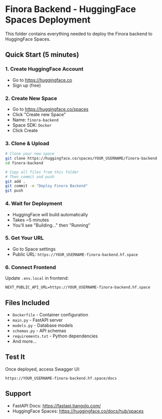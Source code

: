 # Finora Backend - HuggingFace Spaces Deployment

This folder contains everything needed to deploy the Finora backend to HuggingFace Spaces.

## Quick Start (5 minutes)

### 1. Create HuggingFace Account
- Go to https://huggingface.co
- Sign up (free)

### 2. Create New Space
- Go to https://huggingface.co/spaces
- Click "Create new Space"
- Name: `finora-backend`
- Space SDK: `Docker`
- Click Create

### 3. Clone & Upload
```bash
# Clone your new space
git clone https://huggingface.co/spaces/YOUR_USERNAME/finora-backend
cd finora-backend

# Copy all files from this folder
# Then commit and push
git add .
git commit -m "Deploy Finora Backend"
git push
```

### 4. Wait for Deployment
- HuggingFace will build automatically
- Takes ~5 minutes
- You'll see "Building..." then "Running"

### 5. Get Your URL
- Go to Space settings
- Public URL: `https://YOUR_USERNAME-finora-backend.hf.space`

### 6. Connect Frontend
Update `.env.local` in frontend:
```
NEXT_PUBLIC_API_URL=https://YOUR_USERNAME-finora-backend.hf.space
```

## Files Included

- `Dockerfile` - Container configuration
- `main.py` - FastAPI server
- `models.py` - Database models
- `schemas.py` - API schemas
- `requirements.txt` - Python dependencies
- And more...

## Test It

Once deployed, access Swagger UI:
```
https://YOUR_USERNAME-finora-backend.hf.space/docs
```

## Support

- FastAPI Docs: https://fastapi.tiangolo.com/
- HuggingFace Spaces: https://huggingface.co/docs/hub/spaces
